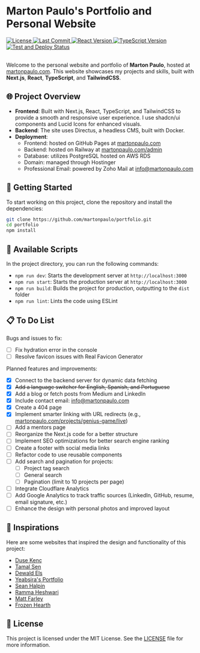 # Marton Paulo's Portfolio and Personal Website

<div>
  <a href="https://github.com/martonpaulo/portfolio/blob/main/LICENSE">
    <img
      src="https://img.shields.io/github/license/martonpaulo/portfolio"
      alt="License"
    />
  </a>

  <a href="https://github.com/martonpaulo/portfolio/commits/main/">
    <img
      src="https://img.shields.io/github/last-commit/martonpaulo/portfolio"
      alt="Last Commit"
    />
  </a>

  <a href="https://github.com/martonpaulo/portfolio/blob/main/package.json">
    <img
      src="https://img.shields.io/github/package-json/dependency-version/martonpaulo/portfolio/react"
      alt="React Version"
    />
  </a>

  <a href="https://github.com/search?q=repo%3Amartonpaulo%2Fportfolio++language%3ATypeScript">
    <img
      src="https://img.shields.io/github/package-json/dependency-version/martonpaulo/portfolio/dev/typescript"
      alt="TypeScript Version"
    />
  </a>
</div>

<div>
  <a href="https://github.com/martonpaulo/portfolio/actions/workflows/deploy.yml">
    <img
      src="https://github.com/martonpaulo/portfolio/actions/workflows/deploy.yml/badge.svg"
      alt="Test and Deploy Status"
    />
  </a>
</div>

<br />

Welcome to the personal website and portfolio of **Marton Paulo**, hosted at [martonpaulo.com](https://martonpaulo.com). This website showcases my projects and skills, built with **Next.js**, **React**, **TypeScript**, and **TailwindCSS**.

## 🌐 Project Overview

- **Frontend**: Built with Next.js, React, TypeScript, and TailwindCSS to provide a smooth and responsive user experience. I use shadcn/ui components and Lucid Icons for enhanced visuals.
- **Backend**: The site uses Directus, a headless CMS, built with Docker.
- **Deployment**:
  - Frontend: hosted on GitHub Pages at [martonpaulo.com](https://martonpaulo.com)
  - Backend: hosted on Railway at [martonpaulo.com/admin](https://directus.martonpaulo.com)
  - Database: utilizes PostgreSQL hosted on AWS RDS
  - Domain: managed through Hostinger
  - Professional Email: powered by Zoho Mail at [info@martonpaulo.com](mailto:info@martonpaulo.com)

## 🚀 Getting Started

To start working on this project, clone the repository and install the dependencies:

```bash
git clone https://github.com/martonpaulo/portfolio.git
cd portfolio
npm install
```

## 📜 Available Scripts

In the project directory, you can run the following commands:

- `npm run dev`: Starts the development server at `http://localhost:3000`
- `npm run start`: Starts the production server at `http://localhost:3000`
- `npm run build`: Builds the project for production, outputting to the `dist` folder
- `npm run lint`: Lints the code using ESLint

## 📋 To Do List

Bugs and issues to fix:

- [ ] Fix hydration error in the console
- [ ] Resolve favicon issues with Real Favicon Generator

Planned features and improvements:

- [x] Connect to the backend server for dynamic data fetching
- [x] ~~Add a language switcher for English, Spanish, and Portuguese~~
- [x] Add a blog or fetch posts from Medium and LinkedIn
- [x] Include contact email: info@martonpaulo.com
- [x] Create a 404 page
- [x] Implement smarter linking with URL redirects (e.g., [martonpaulo.com/projects/genius-game/live](http://martonpaulo.com/projects/genius-game/live))
- [ ] Add a mentors page
- [ ] Reorganize the Next.js code for a better structure
- [ ] Implement SEO optimizations for better search engine ranking
- [ ] Create a footer with social media links
- [ ] Refactor code to use reusable components
- [ ] Add search and pagination for projects:
  - [ ] Project tag search
  - [ ] General search
  - [ ] Pagination (limit to 10 projects per page)
- [ ] Integrate Cloudflare Analytics
- [ ] Add Google Analytics to track traffic sources (LinkedIn, GitHub, resume, email signature, etc.)
- [ ] Enhance the design with personal photos and improved layout

## 🌟 Inspirations

Here are some websites that inspired the design and functionality of this project:

- [Duse Kenç](https://dusekenc.com/)
- [Tamal Sen](https://tamalsen.dev/)
- [Dewald Els](https://dewaldels.com/)
- [Yeabsira's Portfolio](https://yeabsiras-portfolio.vercel.app/)
- [Sean Halpin](https://www.seanhalpin.xyz/)
- [Ramma Heshwari](https://www.rammaheshwari.com/)
- [Matt Farley](https://mattfarley.ca/)
- [Frozen Hearth](https://frozenhearth.vercel.app/)

## 📄 License

This project is licensed under the MIT License. See the [LICENSE](LICENSE) file for more information.
